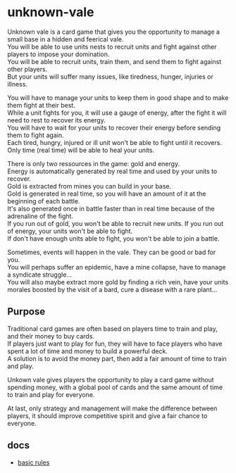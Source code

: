 # unknown-vale

Unknown vale is a card game that gives you the opportunity to manage a small base in a hidden and feerical vale.<br>
You will be able to use units nests to recruit units and fight against other players to impose your domination.<br>
You will be able to recruit units, train them, and send them to fight against other players.<br>
But your units will suffer many issues, like tiredness, hunger, injuries or illness.<br>

You will have to manage your units to keep them in good shape and to make them fight at their best.<br>
While a unit fights for you, it will use a gauge of energy, after the fight it will need to rest to recover its energy.<br>
You will have to wait for your units to recover their energy before sending them to fight again.<br>
Each tired, hungry, injured or ill unit won't be able to fight until it recovers. Only time (real time) will be able to heal your units.<br>

There is only two ressources in the game: gold and energy.<br>
Energy is automatically generated by real time and used by your units to recover.<br>
Gold is extracted from mines you can build in your base.<br>
Gold is generated in real time, so you will have an amount of it at the beginning of each battle.<br>
It's also generated once in battle faster than in real time because of the adrenaline of the fight.<br>
If you run out of gold, you won't be able to recruit new units. If you run out of energy, your units won't be able to fight.<br>
If don't have enough units able to fight, you won't be able to join a battle.<br>

Sometimes, events will happen in the vale. They can be good or bad for you.<br>
You will perhaps suffer an epidemic, have a mine collapse, have to manage a syndicate struggle...<br>
You will also maybe extract more gold by finding a rich vein, have your units morales boosted by the visit of a bard, cure a disease with a rare plant...<br>

## Purpose

Traditional card games are often based on players time to train and play, and their money to buy cards.<br>
If players just want to play for fun, they will have to face players who have spent a lot of time and money to build a powerful deck.<br>
A solution is to avoid the money part, then add a fair amount of time to train and play.<br>

Unkown vale gives players the opportunity to play a card game without spending money, with a global pool of cards and the same amount of time to train and play for everyone.<br>

At last, only strategy and management will make the difference between players, it should improve competitive spirit and give a fair chance to everyone.<br>

## docs
- [basic rules](docs/basic_rules.md)
